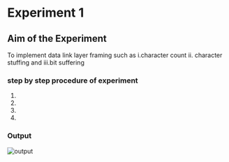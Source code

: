 # Experiment 1
## Aim of the Experiment
To implement data link layer framing such as
i.character count ii. character stuffing and iii.bit suffering

### step by step procedure of experiment
1.
2.
3.
4.

### Output

![output](image(14).png)

